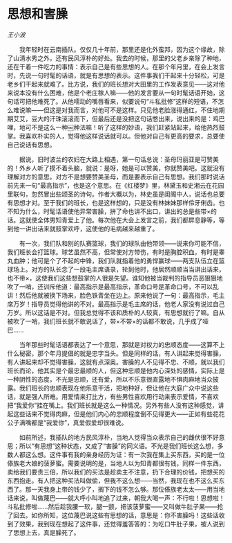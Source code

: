 # 思想和害臊

*王小波*

　　我年轻时在云南插队。仅仅几十年前，那里还是化外蛮邦，因为这个缘故，除了山清水秀之外，还有民风淳朴的好处。我去的时候，那里的父老乡亲除了种地，还在干着一件吃力的事情：表示自己是有些思想的人。在那个年月里，在会上发言时，先说一句时髦的话语，就是有思想的表示。这件事我们干起来十分轻松，可是老乡们干起来就难了。比方说，我们的班长想对大田里的工作发表意见——这对他来说本没有什么困难，他是个老庄稼人嘛——他的发言要从一句时髦话语开始，这句话可把他难死了。从他嚅动的嘴唇看来，似要说句“斗私批修”这样的短语，不怎么难说嘛——但这是对我而言，对他可不是这样。只见他老脸涨得通红，不住地期期艾艾，豆大的汗珠滚滚而下，但最后还是没把这句话憋出来，说出来的是：鸡巴哩，地可不是这么一种￼种法嘛！听了这样的妙语，我们赶紧站起来，给他热烈鼓掌。我喜欢朴实的人，觉得他这样说话就可以。但他对自己有更高的要求，总要使自己说话有思想。

　　据说，旧时波兰的农妇在大路上相遇，第一句话总说：圣母玛丽亚是可赞美的！外乡人听了摸不着头脑，就说：是呀，她是可以赞美，你就赞美吧。这就没有理解对方的意思。对方不是想要赞美圣母，而是要表示自己有思想。我们那时说话前先来一句“最高指示”，也是这个意思。在《红楼梦》里，林黛玉和史湘云在花园里联句，忽然冒出些颂圣的诗句。作者大概以为，林史虽是闺阁中人，说话也总要有思想才对。至于我们的班长，也是这样想的，只是没有林妹妹那样伶牙俐齿。也不知为什么，时髦话语使他异常害臊，拼了命也讲不出口，讲出的总是些带×的话。这就使全体男知青爱上了他。每次他在大会上发言之前，我们都屏息静等，等到他一讲出话来就鼓掌欢呼，这使他的毛病越来越重了。

　　有一次，我们队和别的队赛篮球，我们的球队由他带领——说来你可能不信，我们班长会打篮球。球艺虽然不高，但常使对方带伤，有时是胸腔积血，有时是睾丸血肿；他可是个了不起的中锋，我们队就指着他的勇悍赢球——两支队伍立在篮球场上。对方的队长念了一段毛主席语录，轮到他时，他居然顺顺当当讲出话来，也不带×，这使我们这些想鼓掌的人很是失望。谁知他被当裁判的指导员恶狠狠地吹了一哨，还训斥他道：最高指示是最高指示，革命口号是革命口号，不可以乱讲！然后他就被换下场来，脸色铁青坐在边上。原来他说了一句：最高指示，毛主席万岁！指导员觉得他讲的不对。最高指示是毛主席的话，他老人家没有说过自己万岁。所以这话是不对。但我总觉得不该和质朴的人较真，有思想就行了嘛。自从被吹了一哨，我们班长就不敢说话了，带×不带×的话都不敢说，几乎成了哑巴……

　　当年那些时髦话语都表达了一个意思，那就是对权力的忠顺态度——这算不上什么秘密，那个年月提倡的就是忠字当头。但是同样的话，有人讲起来觉得害臊，有人讲起来却不觉得害臊，这就有点深奥。害臊的人不见得不忠、不顺，就以我们班长而论，他其实是个最忠最顺的人，但这种忠顺是他内心深处的感情，实际上是一种阴性的态度，不光是忠顺，还有爱，所以不乐意很直露地不惧肉麻地当众披露。我们班长的忠顺表现在他乐意干活，把地种好，但让他在大庭广众中说这些话，就是强人所难。用爱情来打比方，有些男性喜欢用行动来表示爱情，不喜欢把“我爱你”挂在嘴上。我们班长就是这么一种情况。另外有些人没有这种感觉，讲起这些话来不觉得肉麻，但是他们内心的忠顺程度倒不见得更大——正如有些花花公子满嘴都是“我爱你”，真爱假爱却很难说。

　　如前所述，我插队的地方民风淳朴，当地人觉得当众表示自己的雌伏很不好意思；所以“有思想”这种状态，又成了“害臊”的同义语。不光是我们班长这么想，多数人都这么想。这件事有我的亲身经历为证：有一次我在集上买东西，买的是一位傣族老大娘的菠萝蜜。需要说明的是，当地人以为知青都很有钱，同样一件东西，卖给我们要贵三倍，所以我们的买法是趁卖主不注意，扔下合理的价钱，把想买的东西抱走。有人把这种买法叫做偷，但我不这么想——当然，我现在也不这么买东西了。那一天我身上带的钱少了，搁下的钱不怎么够。那位傣族老太太——用当地话来说，叫做蔑巴——就大呼小叫地追了过来，朝我大喝一声：不行啦！思想啦！斗私批修啦……然后趁我腰一软，腿一颤，把该菠萝蜜——又叫做牛肚子果——抢了回去。如你所知，这位蔑巴说这些有思想的话，意思是：你不害臊吗！这些话收到了效果，我到现在想起了这件事，还觉得羞答答的：为吃口牛肚子果，被人说到了思想上去，真是臊死了。